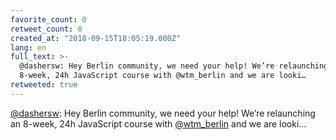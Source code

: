```yaml
---
favorite_count: 0
retweet_count: 0
created_at: "2018-09-15T18:05:19.000Z"
lang: en
full_text: >-
  @dashersw: Hey Berlin community, we need your help! We’re relaunching an
  8-week, 24h JavaScript course with @wtm_berlin and we are looki…
retweeted: true
---
```


[@dashersw](https://twitter.com/dashersw): Hey Berlin community, we need your
help! We’re relaunching an 8-week, 24h JavaScript course with
[@wtm_berlin](https://twitter.com/wtm_berlin) and we are looki…
